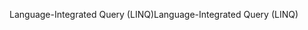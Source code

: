 <span data-ttu-id="393d9-101">Language-Integrated Query (LINQ)</span><span class="sxs-lookup"><span data-stu-id="393d9-101">Language-Integrated Query (LINQ)</span></span>
